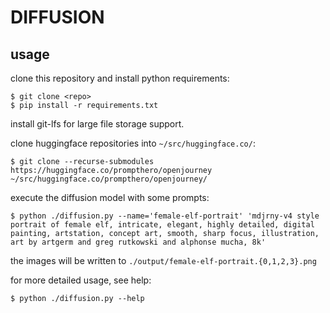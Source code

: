 # DIFFUSION

## usage

clone this repository and install python requirements:

```shell
$ git clone <repo>
$ pip install -r requirements.txt
```

install git-lfs for large file storage support.

clone huggingface repositories into `~/src/huggingface.co/`:

```shell
$ git clone --recurse-submodules https://huggingface.co/prompthero/openjourney ~/src/huggingface.co/prompthero/openjourney/
```

execute the diffusion model with some prompts:

```shell
$ python ./diffusion.py --name='female-elf-portrait' 'mdjrny-v4 style portrait of female elf, intricate, elegant, highly detailed, digital painting, artstation, concept art, smooth, sharp focus, illustration, art by artgerm and greg rutkowski and alphonse mucha, 8k'
```

the images will be written to `./output/female-elf-portrait.{0,1,2,3}.png`

for more detailed usage, see help:

```shell
$ python ./diffusion.py --help
```
